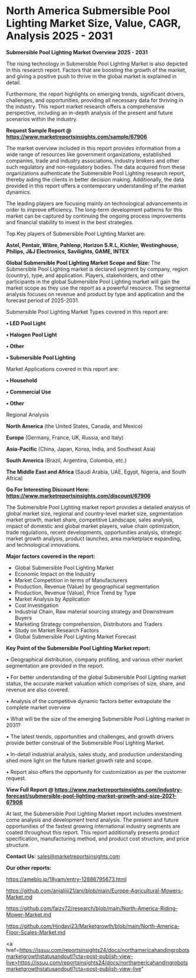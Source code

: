  # North America Submersible Pool Lighting Market Size, Value, CAGR, Analysis 2025 - 2031

<Strong> Submersible Pool Lighting Market Overview 2025 - 2031</strong>

The rising technology in Submersible Pool Lighting Market is also depicted in this research report. Factors that are boosting the growth of the market, and giving a positive push to thrive in the global market is explained in detail.

Furthermore, the report highlights on emerging trends, significant drivers, challenges, and opportunities, providing all necessary data for thriving in the industry. This report market research offers a comprehensive perspective, including an in-depth analysis of the present and future scenarios within the industry.

<strong>Request Sample Report @ <a href=https://www.marketreportsinsights.com/sample/67906>https://www.marketreportsinsights.com/sample/67906</a></strong>

The market overview included in this report provides information from a wide range of resources like government organizations, established companies, trade and industry associations, industry brokers and other such regulatory and non-regulatory bodies. The data acquired from these organizations authenticate the Submersible Pool Lighting research report, thereby aiding the clients in better decision making. Additionally, the data provided in this report offers a contemporary understanding of the market dynamics.

The leading players are focusing mainly on technological advancements in order to improve efficiency. The long-term development patterns for this market can be captured by continuing the ongoing process improvements and financial stability to invest in the best strategies.

Top Key players of Submersible Pool Lighting Market are:

<strong>Astel, Pentair, Wibre, Pahlenp, Horizon S.R.L, Kichler, Westinghouse, Philips, J&J Electronics, Savilights, GAME, INTEX</strong>

<strong><b>Global Submersible Pool Lighting Market Scope and Size:</b></strong>
The Submersible Pool Lighting market is declared segment by company, region (country), type, and application. Players, stakeholders, and other participants in the global Submersible Pool Lighting market will gain the market scope as they use the report as a powerful resource. The segmental analysis focuses on revenue and product by type and application and the forecast period of 2025-2031.

Submersible Pool Lighting Market Types covered in this report are:

<strong>• LED Pool Light

• Halogen Pool Light

• Other

• Submersible Pool Lighting</strong>

Market Applications covered in this report are:

<strong>• Household

• Commercial Use

• Other</strong> 

Regional Analysis

<strong>North America</strong> (the United States, Canada, and Mexico)

<strong>Europe</strong> (Germany, France, UK, Russia, and Italy)

<strong>Asia-Pacific</strong> (China, Japan, Korea, India, and Southeast Asia)

<strong>South America</strong> (Brazil, Argentina, Colombia, etc.)

<strong>The Middle East and Africa</strong> (Saudi Arabia, UAE, Egypt, Nigeria, and South Africa)

<strong>Go For Interesting Discount Here: <a href=https://www.marketreportsinsights.com/discount/67906>https://www.marketreportsinsights.com/discount/67906</a></strong>

The Submersible Pool Lighting market report provides a detailed analysis of global market size, regional and country-level market size, segmentation market growth, market share, competitive Landscape, sales analysis, impact of domestic and global market players, value chain optimization, trade regulations, recent developments, opportunities analysis, strategic market growth analysis, product launches, area marketplace expanding, and technological innovations.

<strong><b>Major factors covered in the report:</b></strong>
<ul>
  <li>Global Submersible Pool Lighting Market </li>
  <li>Economic Impact on the Industry</li>
  <li>Market Competition in terms of Manufacturers</li>
  <li>Production, Revenue (Value) by geographical segmentation</li>
  <li>Production, Revenue (Value), Price Trend by Type</li>
  <li>Market Analysis by Application</li>
  <li>Cost Investigation</li>
  <li>Industrial Chain, Raw material sourcing strategy and Downstream Buyers</li>
  <li>Marketing Strategy comprehension, Distributors and Traders</li>
  <li>Study on Market Research Factors</li>
  <li>Global Submersible Pool Lighting Market Forecast</li>
</ul>

<strong><b>Key Point of the Submersible Pool Lighting Market report:</b></strong>

• Geographical distribution, company profiling, and various other market segmentation are provided in the report.

• For better understanding of the global Submersible Pool Lighting market status, the accurate market valuation which comprises of size, share, and revenue are also covered.

• Analysis of the competitive dynamic factors better extrapolate the complete market overview

• What will be the size of the emerging Submersible Pool Lighting market in 2031?

• The latest trends, opportunities and challenges, and growth drivers provide better construal of the Submersible Pool Lighting Market.

• In-detail industrial analysis, sales study, and production understanding shed more light on the future market growth rate and scope.

• Report also offers the opportunity for customization as per the customer request.

<strong><b>View Full Report @ <a href=https://www.marketreportsinsights.com/industry-forecast/submersible-pool-lighting-market-growth-and-size-2021-67906>https://www.marketreportsinsights.com/industry-forecast/submersible-pool-lighting-market-growth-and-size-2021-67906</a></b></strong>


At last, the Submersible Pool Lighting Market report includes investment come analysis and development trend analysis. The present and future opportunities of the fastest growing international industry segments are coated throughout this report. This report additionally presents product specification, manufacturing method, and product cost structure, and price structure.

<strong>Contact Us:</strong>
sales@marketreportsinsights.com

<strong>Our other reports:</strong>

<a href=https://ameblo.jp/18yam/entry-12886795673.html>https://ameblo.jp/18yam/entry-12886795673.html</a>

<a href=https://github.com/anjaliiii21/anj/blob/main/Europe-Agricultural-Mowers-Market.md>https://github.com/anjaliiii21/anj/blob/main/Europe-Agricultural-Mowers-Market.md</a>

<a href=https://github.com/faizy72/research/blob/main/North-America-Riding-Mower-Market.md>https://github.com/faizy72/research/blob/main/North-America-Riding-Mower-Market.md</a>

<a href=https://github.com/Hindavi23/Marketgrowth/blob/main/North-America-Floor-Scales-Market.md>https://github.com/Hindavi23/Marketgrowth/blob/main/North-America-Floor-Scales-Market.md</a>

<a href=https://issuu.com/reportsinsights24/docs/northamericahandingrobotsmarketgrowthstatusandoutl?cta=post-publish-view-live>https://issuu.com/reportsinsights24/docs/northamericahandingrobotsmarketgrowthstatusandoutl?cta=post-publish-view-live</a>"
